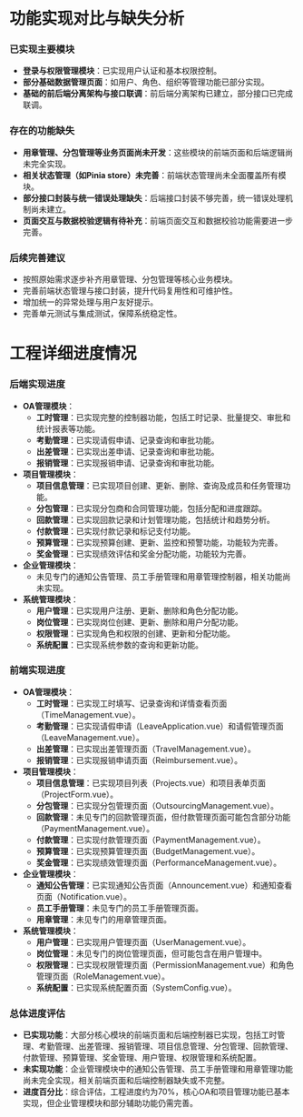 # 功能实现对比与缺失分析

### 已实现主要模块
- **登录与权限管理模块**：已实现用户认证和基本权限控制。
- **部分基础数据管理页面**：如用户、角色、组织等管理功能已部分实现。
- **基础的前后端分离架构与接口联调**：前后端分离架构已建立，部分接口已完成联调。

### 存在的功能缺失
- **用章管理、分包管理等业务页面尚未开发**：这些模块的前端页面和后端逻辑尚未完全实现。
- **相关状态管理（如Pinia store）未完善**：前端状态管理尚未全面覆盖所有模块。
- **部分接口封装与统一错误处理缺失**：后端接口封装不够完善，统一错误处理机制尚未建立。
- **页面交互与数据校验逻辑有待补充**：前端页面交互和数据校验功能需要进一步完善。

### 后续完善建议
- 按照原始需求逐步补齐用章管理、分包管理等核心业务模块。
- 完善前端状态管理与接口封装，提升代码复用性和可维护性。
- 增加统一的异常处理与用户友好提示。
- 完善单元测试与集成测试，保障系统稳定性。

# 工程详细进度情况

### 后端实现进度
- **OA管理模块**：
  - **工时管理**：已实现完整的控制器功能，包括工时记录、批量提交、审批和统计报表等功能。
  - **考勤管理**：已实现请假申请、记录查询和审批功能。
  - **出差管理**：已实现出差申请、记录查询和审批功能。
  - **报销管理**：已实现报销申请、记录查询和审批功能。
- **项目管理模块**：
  - **项目信息管理**：已实现项目创建、更新、删除、查询及成员和任务管理功能。
  - **分包管理**：已实现分包商和合同管理功能，包括分配和进度跟踪。
  - **回款管理**：已实现回款记录和计划管理功能，包括统计和趋势分析。
  - **付款管理**：已实现付款记录和标记支付功能。
  - **预算管理**：已实现预算创建、更新、监控和预警功能，功能较为完善。
  - **奖金管理**：已实现绩效评估和奖金分配功能，功能较为完善。
- **企业管理模块**：
  - 未见专门的通知公告管理、员工手册管理和用章管理控制器，相关功能尚未实现。
- **系统管理模块**：
  - **用户管理**：已实现用户注册、更新、删除和角色分配功能。
  - **岗位管理**：已实现岗位创建、更新、删除和用户分配功能。
  - **权限管理**：已实现角色和权限的创建、更新和分配功能。
  - **系统配置**：已实现系统参数的查询和更新功能。

### 前端实现进度
- **OA管理模块**：
  - **工时管理**：已实现工时填写、记录查询和详情查看页面（TimeManagement.vue）。
  - **考勤管理**：已实现请假申请（LeaveApplication.vue）和请假管理页面（LeaveManagement.vue）。
  - **出差管理**：已实现出差管理页面（TravelManagement.vue）。
  - **报销管理**：已实现报销申请页面（Reimbursement.vue）。
- **项目管理模块**：
  - **项目信息管理**：已实现项目列表（Projects.vue）和项目表单页面（ProjectForm.vue）。
  - **分包管理**：已实现分包管理页面（OutsourcingManagement.vue）。
  - **回款管理**：未见专门的回款管理页面，但付款管理页面可能包含部分功能（PaymentManagement.vue）。
  - **付款管理**：已实现付款管理页面（PaymentManagement.vue）。
  - **预算管理**：已实现预算管理页面（BudgetManagement.vue）。
  - **奖金管理**：已实现绩效管理页面（PerformanceManagement.vue）。
- **企业管理模块**：
  - **通知公告管理**：已实现通知公告页面（Announcement.vue）和通知查看页面（Notification.vue）。
  - **员工手册管理**：未见专门的员工手册管理页面。
  - **用章管理**：未见专门的用章管理页面。
- **系统管理模块**：
  - **用户管理**：已实现用户管理页面（UserManagement.vue）。
  - **岗位管理**：未见专门的岗位管理页面，但可能包含在用户管理中。
  - **权限管理**：已实现权限管理页面（PermissionManagement.vue）和角色管理页面（RoleManagement.vue）。
  - **系统配置**：已实现系统配置页面（SystemConfig.vue）。

### 总体进度评估
- **已实现功能**：大部分核心模块的前端页面和后端控制器已实现，包括工时管理、考勤管理、出差管理、报销管理、项目信息管理、分包管理、回款管理、付款管理、预算管理、奖金管理、用户管理、权限管理和系统配置。
- **未实现功能**：企业管理模块中的通知公告管理、员工手册管理和用章管理功能尚未完全实现，相关前端页面和后端控制器缺失或不完整。
- **进度百分比**：综合评估，工程进度约为70%，核心OA和项目管理功能已基本实现，但企业管理模块和部分辅助功能仍需完善。
